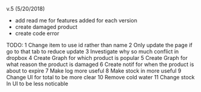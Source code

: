 v.5 (5/20/2018)
- add read me for features added for each version
- create damaged product
- create code error

TODO:
1 Change item to use id rather than name
2 Only update the page if go to that tab to reduce update
3 Investigate why so much conflict in dropbox
4 Create Graph for which product is popular
5 Create Graph for what reason the product is damaged
6 Create notif for when the product is about to expire
7 Make log more useful
8 Make stock in more useful
9 Change UI for total to be more clear
10 Remove cold water
11 Change stock In UI to be less noticable